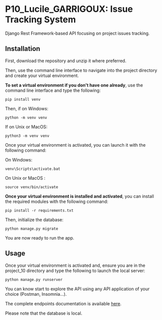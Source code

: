 # P10_Lucile_GARRIGOUX: Issue Tracking System

Django Rest Framework-based API focusing on project issues tracking.

##  Installation

First, download the repository and unzip it where preferred.

Then, use the command line interface to navigate into the project directory and create
your virtual environment.

**To set a virtual environment if you don't have one already**, use the command
line interface and type the following:

```pip install venv```

Then, if on Windows:

```python -m venv venv```

If on Unix or MacOS:

```python3 -m venv venv```

Once your virtual environment is activated, you can launch it with the following command:

On Windows:

```venv\Scripts\activate.bat```

On Unix or MacOS :

```source venv/bin/activate```

**Once your virtual environment is installed and activated**, you can install the required
modules with the following command:

```pip install -r requirements.txt```

Then, initialize the database:

```python manage.py migrate```

You are now ready to run the app.

## Usage

Once your virtual environment is activated and, ensure you are in the project_10 directory
and type the following to launch the local server:

```python manage.py runserver```

You can know start to explore the API using any API application of your choice (Postman, Insomnia...).

The complete endpoints documentation is available [here](https://documenter.getpostman.com/view/18129706/UV5f7DdD).

Please note that the database is local.
